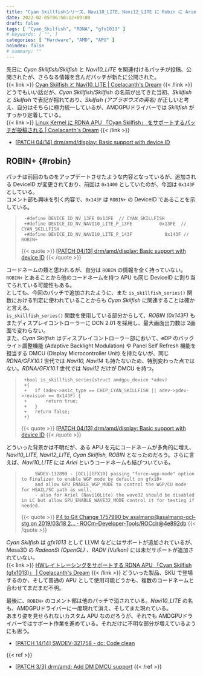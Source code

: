 ```yaml
---
title: "Cyan Skillfishシリーズ、Navi10_LITE、Navi12_LITE に Robin に Ariel"
date: 2022-02-05T06:58:12+09:00
draft: false
tags: [ "Cyan_Skilfish", "RDNA", "gfx1013" ]
# keywords: [ "", ]
categories: [ "Hardware", "AMD", "APU" ]
noindex: false
# summary: ""
---
```


先日に *Cyan Skillfish/Skilfish* と *Navi10_LITE* を関連付けるパッチが投稿、公開されたが、さらなる情報を含んだパッチが新たに公開された。  
{{< link >}} [Cyan Skilfish と Navi10_LITE | Coelacanth's Dream](/posts/2022/01/24/cyan_skilfish_navi10_lite/) {{< /link >}}
どうでもいい話だが、*Cyan Skillfish/Skilfish* の名前が出てきた当初、*Skillfish* と *Skilfish* で表記が揺れており、*Skilfish (アブラボウズの英名)* が正しいと考え、自分はそちらに極力統一しているが、AMDGPUドライバーでは *Skillfish* がすっかり定着している。  
{{< link >}} [Linux Kernel に RDNA APU 「Cyan Skilfish」 をサポートするパッチが投稿される | Coelacanth's Dream](/posts/2021/07/21/amd-cyan_skilfish-rdna-apu/) {{< /link >}}

* [[PATCH 04/14] drm/amd/display: Basic support with device ID](https://lists.freedesktop.org/archives/amd-gfx/2022-February/074746.html)

## ROBIN+ {#robin}
パッチは前回のものをアップデートさせたような内容となっているが、追加される DeviceID が変更されており、前回は `0x1400` としていたのが、今回は `0x143F` としている。  
コメント部も興味を引く内容で、`0x143F` は `ROBIN+` の DeviceID であることを示している。  

 > 		-#define DEVICE_ID_NV_13FE 0x13FE  // CYAN_SKILLFISH
 > 		+#define DEVICE_ID_NV_NAVI10_LITE_P_13FE          0x13FE  // CYAN_SKILLFISH
 > 		+#define DEVICE_ID_NV_NAVI10_LITE_P_143F			0x143F // ROBIN+
 >
 > {{< quote >}} [[PATCH 04/13] drm/amd/display: Basic support with device ID](https://lists.freedesktop.org/archives/amd-gfx/2022-February/074734.html) {{< /quote >}}

コードネームの類と思われるが、自分は `ROBIN` の情報を全く持っていない。`ROBIN+` とあることから他のコードネームを持つ APU も同じ DeviceID に割り当てられている可能性もある。  
としても、今回のパッチで追加されたように、また `is_skillfish_series()` 関数における判定に使われていることからも *Cyan Skilfish* に関連することは確かと言える。  
`is_skillfish_series()` 関数を使用している部分からして、*ROBIN (0x143F)* もまたディスプレイコントローラーに DCN 2.01 を採用し、最大画面出力数は 2画面で変わらない。  
また、*Cyan Skilfish* はディスプレイコントローラー部において、eDP のバックライト調整機能 (Adaptive Backlight Modulation) や Panel Self Refresh 機能を担当する DMCU (Display Microcontroller Unit) を持たないが、同じ *RDNA/GFX10.1* 世代では *Navi10, Navi14* も持たないため、特別変わった点ではない。*RDNA/GFX10.1* 世代では *Navi12* だけが DMCU を持つ。  

 > 		+bool is_skillfish_series(struct amdgpu_device *adev)
 > 		+{
 > 		+	if (adev->asic_type == CHIP_CYAN_SKILLFISH || adev->pdev->revision == 0x143F) {
 > 		+		return true;
 > 		+	}
 > 		+	return false;
 > 		+}
 >
 > {{< quote >}} [[PATCH 04/13] drm/amd/display: Basic support with device ID](https://lists.freedesktop.org/archives/amd-gfx/2022-February/074734.html) {{< /quote >}}

どういった背景かは不明だが、ある APU を元にコードネームが多角的に増え、*Navi10_LITE, Navi12_LITE, Cyan Skilfish, ROBIN* となったのだろう。さらに言えば、*Navi10_LITE* には *Ariel* というコードネームも結びついている。  

 > 			SWDEV-132899 - [OCL][GFX10] passing "force-wgp-mode" option to Finalizer to enable WGP mode by default on gfx10+
 > 			and allow GPU_ENABLE_WGP_MODE to control the WGP/CU mode for HSAIL/SC path as well.
 > 			- also for Ariel (Navi10Lite) the wave32 should be disabled in LC but allow GPU_ENABLE_WAVE32_MODE control it for testing if needed.
 >
 > {{< quote >}} [P4 to Git Change 1757990 by asalmanp@asalmanp-ocl-stg on 2019/03/18 2… · ROCm-Developer-Tools/ROCclr@4e892db](https://github.com/ROCm-Developer-Tools/ROCclr/commit/4e892db7dd122d99fac6408049bcec03b71340a2) {{< /quote >}}

*Cyan Skilfish* は *gfx1013* として LLVM などにはサポートが追加されているが、Mesa3D の *RadeonSI (OpenGL)* 、*RADV (Vulkan)* には未だサポートが追加されていない。  
{{< link >}} [HWレイトレーシングをサポートする RDNA APU 「Cyan Skilfish (gfx1013)」 | Coelacanth's Dream](/posts/2021/08/01/cyan_skilfish-apu-gfx1013/) {{< /link >}}
どういった製品、SKU で登場するのか、そして普通の APU として使用可能どうかも、複数のコードネームと合わせてまだまだ不明。  

最後に、`ROBIN+` のコメント部は他のパッチで消されている。*Navi10_LITE* の名も、AMDGPUドライバーに一度現れて消え、そしてまた現れている。  
あまり姿を見せられないカスタム APU なのだろうが、それでも AMDGPUドライバーではサポート作業を進めている。それだけに不明な部分が増えているようにも思う。  

* [[PATCH 14/14] SWDEV-321758 - dc: Code clean](https://lists.freedesktop.org/archives/amd-gfx/2022-February/074757.html)

{{< ref >}}
* [[PATCH 3/3] drm/amd: Add DM DMCU support](https://lists.freedesktop.org/archives/amd-gfx/2018-September/026550.html)
{{< /ref >}}
